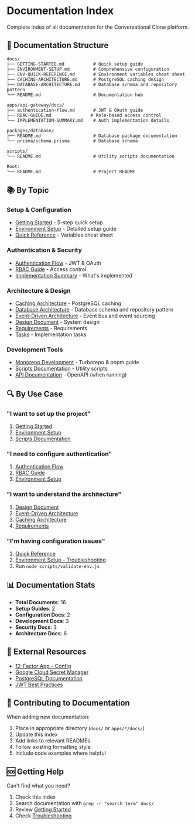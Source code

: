 # Documentation Index

Complete index of all documentation for the Conversational Clone platform.

## 📁 Documentation Structure

```
docs/
├── GETTING-STARTED.md           # Quick setup guide
├── ENVIRONMENT-SETUP.md         # Comprehensive configuration
├── ENV-QUICK-REFERENCE.md       # Environment variables cheat sheet
├── CACHING-ARCHITECTURE.md      # PostgreSQL caching design
├── DATABASE-ARCHITECTURE.md     # Database schema and repository pattern
└── README.md                    # Documentation hub

apps/api-gateway/docs/
├── authentication-flow.md       # JWT & OAuth guide
├── RBAC-GUIDE.md               # Role-based access control
└── IMPLEMENTATION-SUMMARY.md    # Auth implementation details

packages/database/
├── README.md                    # Database package documentation
└── prisma/schema.prisma         # Database schema

scripts/
└── README.md                    # Utility scripts documentation

Root:
└── README.md                    # Project README
```

## 📚 By Topic

### Setup & Configuration
- [Getting Started](./GETTING-STARTED.md) - 5-step quick setup
- [Environment Setup](./ENVIRONMENT-SETUP.md) - Detailed setup guide
- [Quick Reference](./ENV-QUICK-REFERENCE.md) - Variables cheat sheet

### Authentication & Security
- [Authentication Flow](../apps/api-gateway/docs/authentication-flow.md) - JWT & OAuth
- [RBAC Guide](../apps/api-gateway/docs/RBAC-GUIDE.md) - Access control
- [Implementation Summary](../apps/api-gateway/docs/IMPLEMENTATION-SUMMARY.md) - What's implemented

### Architecture & Design
- [Caching Architecture](./CACHING-ARCHITECTURE.md) - PostgreSQL caching
- [Database Architecture](./DATABASE-ARCHITECTURE.md) - Database schema and repository pattern
- [Event-Driven Architecture](./EVENT-DRIVEN-ARCHITECTURE.md) - Event bus and event sourcing
- [Design Document](../.kiro/specs/real-time-conversational-clone/design.md) - System design
- [Requirements](../.kiro/specs/real-time-conversational-clone/requirements.md) - Requirements
- [Tasks](../.kiro/specs/real-time-conversational-clone/tasks.md) - Implementation tasks

### Development Tools
- [Monorepo Development](./MONOREPO-DEVELOPMENT.md) - Turborepo & pnpm guide
- [Scripts Documentation](../scripts/README.md) - Utility scripts
- [API Documentation](http://localhost:3000/api-docs) - OpenAPI (when running)

## 🔍 By Use Case

### "I want to set up the project"
1. [Getting Started](./GETTING-STARTED.md)
2. [Environment Setup](./ENVIRONMENT-SETUP.md)
3. [Scripts Documentation](../scripts/README.md)

### "I need to configure authentication"
1. [Authentication Flow](../apps/api-gateway/docs/authentication-flow.md)
2. [RBAC Guide](../apps/api-gateway/docs/RBAC-GUIDE.md)
3. [Environment Setup](./ENVIRONMENT-SETUP.md#oauth-configuration)

### "I want to understand the architecture"
1. [Design Document](../.kiro/specs/real-time-conversational-clone/design.md)
2. [Event-Driven Architecture](./EVENT-DRIVEN-ARCHITECTURE.md)
3. [Caching Architecture](./CACHING-ARCHITECTURE.md)
4. [Requirements](../.kiro/specs/real-time-conversational-clone/requirements.md)

### "I'm having configuration issues"
1. [Quick Reference](./ENV-QUICK-REFERENCE.md)
2. [Environment Setup - Troubleshooting](./ENVIRONMENT-SETUP.md#troubleshooting)
3. Run `node scripts/validate-env.js`

## 📊 Documentation Stats

- **Total Documents**: 16
- **Setup Guides**: 2
- **Configuration Docs**: 2
- **Development Docs**: 3
- **Security Docs**: 3
- **Architecture Docs**: 6

## 🔗 External Resources

- [12-Factor App - Config](https://12factor.net/config)
- [Google Cloud Secret Manager](https://cloud.google.com/secret-manager)
- [PostgreSQL Documentation](https://www.postgresql.org/docs/)
- [JWT Best Practices](https://tools.ietf.org/html/rfc8725)

## 📝 Contributing to Documentation

When adding new documentation:

1. Place in appropriate directory (`docs/` or `apps/*/docs/`)
2. Update this index
3. Add links to relevant READMEs
4. Follow existing formatting style
5. Include code examples where helpful

## 🆘 Getting Help

Can't find what you need?

1. Check this index
2. Search documentation with `grep -r "search term" docs/`
3. Review [Getting Started](./GETTING-STARTED.md)
4. Check [Troubleshooting](./ENVIRONMENT-SETUP.md#troubleshooting)
